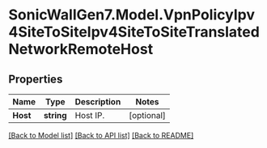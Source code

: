 # SonicWallGen7.Model.VpnPolicyIpv4SiteToSiteIpv4SiteToSiteTranslatedNetworkRemoteHost

## Properties

Name | Type | Description | Notes
------------ | ------------- | ------------- | -------------
**Host** | **string** | Host IP. | [optional] 

[[Back to Model list]](../README.md#documentation-for-models) [[Back to API list]](../README.md#documentation-for-api-endpoints) [[Back to README]](../README.md)

